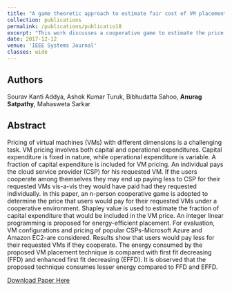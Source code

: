 ```yaml
---
title: "A game theoretic approach to estimate fair cost of VM placement in cloud data center"
collection: publications
permalink: /publications/publicatio18
excerpt: "This work discusses a cooperative game to estimate the price users would pay for their requested virtual machines (VMs) under a collaborative environment. Shapley value estimates the fraction of capital expenditure included in the VM price. For evaluation, VM configurations and pricing of popular CSPs-Microsoft Azure and Amazon EC2-are considered. "
date: 2017-12-12
venue: 'IEEE Systems Journal'
classes: wide
---
```

## Authors
Sourav Kanti Addya, Ashok Kumar Turuk, Bibhudatta Sahoo, **Anurag Satpathy**, Mahasweta Sarkar

## Abstract
Pricing of virtual machines (VMs) with different dimensions is a challenging task. VM pricing involves both capital and operational expenditures. Capital expenditure is fixed in nature, while operational expenditure is variable. A fraction of capital expenditure is included for VM pricing. An individual pays the cloud service provider (CSP) for his requested VM. If the users cooperate among themselves they may end up paying less to CSP for their requested VMs vis-a-vis they would have paid had they requested individually. In this paper, an n-person cooperative game is adopted to determine the price that users would pay for their requested VMs under a cooperative environment. Shapley value is used to estimate the fraction of capital expenditure that would be included in the VM price. An integer linear programming is proposed for energy-efficient placement. For evaluation, VM configurations and pricing of popular CSPs-Microsoft Azure and Amazon EC2-are considered. Results show that users would pay less for their requested VMs if they cooperate. The energy consumed by the proposed VM placement technique is compared with first fit decreasing (FFD) and enhanced first fit decreasing (EFFD). It is observed that the proposed technique consumes lesser energy compared to FFD and EFFD.

[Download Paper Here](https://ieeexplore.ieee.org/abstract/document/8187628)
